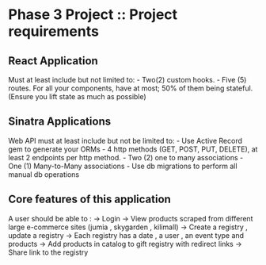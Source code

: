 # Phase 3 Project :: Project requirements
## React Application
Must at least include but not limited to:
    - Two(2) custom hooks.
    - Five (5) routes.
For all your components, have at most; 50% of them being stateful. (Ensure you lift state as much as possible)

## Sinatra Applications
Web API must at least include but not be limited to:
    - Use Active Record gem to generate your ORMs
    - 4 http methods (GET, POST, PUT, DELETE), at least 2 endpoints per http method.
    - Two (2) one to many associations
    - One (1) Many-to-Many associations
    - Use db migrations to perform all manual db operations

## Core features of this application 

A user should be able to :
		-> Login
		-> View products scraped from different large e-commerce sites (jumia , skygarden , kilimall)
		-> Create a registry , update a registry
		-> Each registry has a date , a user , an event type and products
		-> Add products in catalog to gift registry with redirect links
		-> Share link to the registry 

